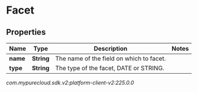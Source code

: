 # Facet


## Properties

| Name | Type | Description | Notes |
| ------------ | ------------- | ------------- | ------------- |
| **name** | **String** | The name of the field on which to facet. |  |
| **type** | **String** | The type of the facet, DATE or STRING. |  |




_com.mypurecloud.sdk.v2:platform-client-v2:225.0.0_
